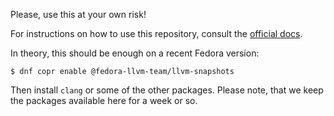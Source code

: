 Please, use this at your own risk!

For instructions on how to use this repository, consult the [official docs](https://docs.pagure.org/copr.copr/how_to_enable_repo.html#how-to-enable-repo).

In theory, this should be enough on a recent Fedora version:

```
$ dnf copr enable @fedora-llvm-team/llvm-snapshots 
```

Then install `clang` or some of the other packages. Please note, that we keep the packages available here for a week or so.
